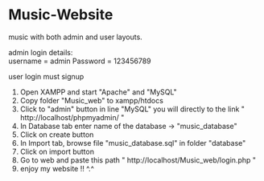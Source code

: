 ﻿# Music-Website
music with both admin and user layouts.

admin login details:  
username = admin 
Password = 123456789

user login must signup


1. Open XAMPP and start "Apache" and "MySQL"
2. Copy folder "Music_web" to xampp/htdocs
3. Click to "admin" button in line "MySQL" you will directly to the link " http://localhost/phpmyadmin/ "
4. In Database tab enter name of the database -> "music_database" 
5. Click on create button
6. In Import tab, browse file "music_database.sql" in folder "database"
7. Click on import button
8. Go to web and paste this path " http://localhost/Music_web/login.php "
9. enjoy my website !! ^.^
